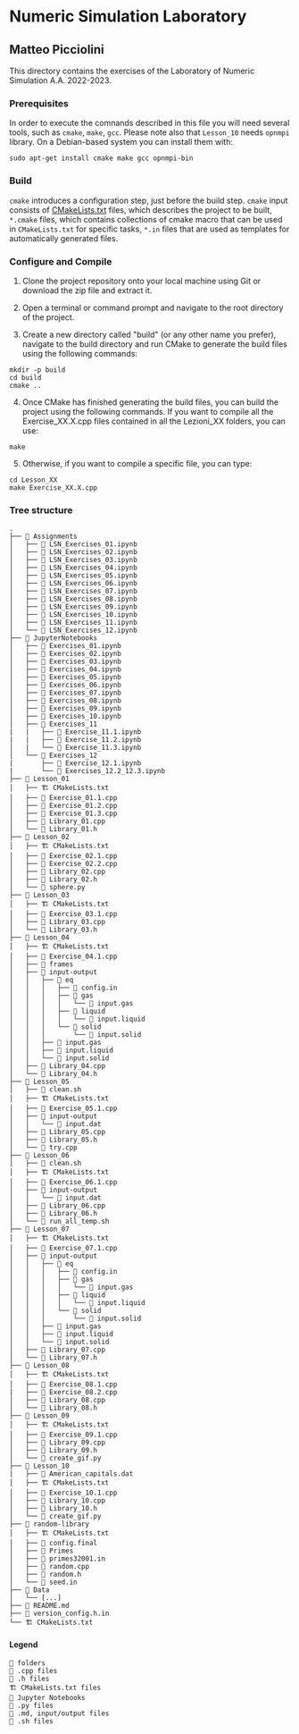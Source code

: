 <link rel="stylesheet" href="https://cdnjs.cloudflare.com/ajax/libs/font-awesome/4.7.0/css/font-awesome.min.css">

# Numeric Simulation Laboratory
## Matteo Picciolini
This directory contains the exercises of the Laboratory of Numeric Simulation A.A. 2022-2023. 

### Prerequisites
In order to execute the comnands described in this file you will need several tools, such as `cmake`, `make`, `gcc`. Please note also that `Lesson_10` needs `opnmpi` library. On a Debian-based system you can install them with:

```
sudo apt-get install cmake make gcc opnmpi-bin
```


### Build
`cmake` introduces a configuration step, just before the build step. `cmake` input consists of [CMakeLists.txt](CMakeLists.txt) files, which describes the project to be built, `*.cmake` files, which contains collections of cmake macro that can be used in `CMakeLists.txt` for specific tasks, `*.in` files that are used as templates for automatically generated files.


### Configure and Compile ###
1. Clone the project repository onto your local machine using Git or download the zip file and extract it.

2. Open a terminal or command prompt and navigate to the root directory of the project.

3. Create a new directory called "build" (or any other name you prefer), navigate to the build directory and run CMake to generate the build files using the following commands:
```
mkdir -p build
cd build
cmake .. 
```
4. Once CMake has finished generating the build files, you can build the project using the following commands.
If you want to compile all the Exercise_XX.X.cpp files contained in all the Lezioni_XX folders, you can use:
```
make
```
5. Otherwise, if you want to compile a specific file, you can type:
```
cd Lesson_XX
make Exercise_XX.X.cpp
```

### Tree structure

```
.
├── 📁 Assignments
│   ├── 📓 LSN_Exercises_01.ipynb
│   ├── 📓 LSN_Exercises_02.ipynb
│   ├── 📓 LSN_Exercises_03.ipynb
│   ├── 📓 LSN_Exercises_04.ipynb
│   ├── 📓 LSN_Exercises_05.ipynb
│   ├── 📓 LSN_Exercises_06.ipynb
│   ├── 📓 LSN_Exercises_07.ipynb
│   ├── 📓 LSN_Exercises_08.ipynb
│   ├── 📓 LSN_Exercises_09.ipynb
│   ├── 📓 LSN_Exercises_10.ipynb
│   ├── 📓 LSN_Exercises_11.ipynb
│   └── 📓 LSN_Exercises_12.ipynb
├── 📁 JupyterNotebooks
│   ├── 📓 Exercises_01.ipynb
│   ├── 📓 Exercises_02.ipynb
│   ├── 📓 Exercises_03.ipynb
│   ├── 📓 Exercises_04.ipynb
│   ├── 📓 Exercises_05.ipynb
│   ├── 📓 Exercises_06.ipynb
│   ├── 📓 Exercises_07.ipynb
│   ├── 📓 Exercises_08.ipynb
│   ├── 📓 Exercises_09.ipynb
│   ├── 📓 Exercises_10.ipynb
│   ├── 📁 Exercises_11
|   |   ├── 📓 Exercise_11.1.ipynb
|   |   ├── 📓 Exercise_11.2.ipynb
│   |   └── 📓 Exercise_11.3.ipynb
│   └── 📁 Exercises_12
|       ├── 📓 Exercise_12.1.ipynb
|       └── 📓 Exercises_12.2_12.3.ipynb
├── 📁 Lesson_01
│   ├── 🏗️ CMakeLists.txt
│   ├── 🌟 Exercise_01.1.cpp
│   ├── 🌟 Exercise_01.2.cpp
│   ├── 🌟 Exercise_01.3.cpp
│   ├── 🌟 Library_01.cpp
│   └── 📜 Library_01.h
├── 📁 Lesson_02
│   ├── 🏗️ CMakeLists.txt
│   ├── 🌟 Exercise_02.1.cpp
│   ├── 🌟 Exercise_02.2.cpp
│   ├── 🌟 Library_02.cpp
│   ├── 📜 Library_02.h
│   └── 🐍 sphere.py
├── 📁 Lesson_03
│   ├── 🏗️ CMakeLists.txt
│   ├── 🌟 Exercise_03.1.cpp
│   ├── 🌟 Library_03.cpp
│   └── 📜 Library_03.h
├── 📁 Lesson_04
│   ├── 🏗️ CMakeLists.txt
│   ├── 🌟 Exercise_04.1.cpp
│   ├── 📁 frames
│   ├── 📁 input-output
│   │   ├── 📁 eq
│   │   │   ├── 📄 config.in
│   │   │   ├── 📁 gas
│   │   │   │   └── 📄 input.gas
│   │   │   ├── 📁 liquid
│   │   │   │   └── 📄 input.liquid
│   │   │   └── 📁 solid
│   │   │       └── 📄 input.solid
│   │   ├── 📄 input.gas
│   │   ├── 📄 input.liquid
│   │   └── 📄 input.solid
│   ├── 🌟 Library_04.cpp
│   └── 📜 Library_04.h
├── 📁 Lesson_05
│   ├── 📝 clean.sh
│   ├── 🏗️ CMakeLists.txt
│   ├── 🌟 Exercise_05.1.cpp
│   ├── 📁 input-output
│   │   └── 📄 input.dat
│   ├── 🌟 Library_05.cpp
│   ├── 📜 Library_05.h
│   └── 🌟 try.cpp
├── 📁 Lesson_06
│   ├── 📝 clean.sh
│   ├── 🏗️ CMakeLists.txt
│   ├── 🌟 Exercise_06.1.cpp
│   ├── 📁 input-output
│   │   └── 📄 input.dat
│   ├── 🌟 Library_06.cpp
│   ├── 📜 Library_06.h
│   └── 📝 run_all_temp.sh
├── 📁 Lesson_07
│   ├── 🏗️ CMakeLists.txt
│   ├── 🌟 Exercise_07.1.cpp
│   ├── 📁 input-output
│   │   ├── 📁 eq
│   │   │   ├── 📄 config.in
│   │   │   ├── 📁 gas
│   │   │   │   └── 📄 input.gas
│   │   │   ├── 📁 liquid
│   │   │   │   └── 📄 input.liquid
│   │   │   └── 📁 solid
│   │   │       └── 📄 input.solid
│   │   ├── 📄 input.gas
│   │   ├── 📄 input.liquid
│   │   └── 📄 input.solid
│   ├── 🌟 Library_07.cpp
│   └── 📜 Library_07.h
├── 📁 Lesson_08
│   ├── 🏗️ CMakeLists.txt
│   ├── 🌟 Exercise_08.1.cpp
|   ├── 🌟 Exercise_08.2.cpp
│   ├── 🌟 Library_08.cpp
│   └── 📜 Library_08.h
├── 📁 Lesson_09
│   ├── 🏗️ CMakeLists.txt
│   ├── 🌟 Exercise_09.1.cpp
│   ├── 🌟 Library_09.cpp
│   ├── 📜 Library_09.h
│   └── 🐍 create_gif.py
├── 📁 Lesson_10
|   ├── 📄 American_capitals.dat
│   ├── 🏗️ CMakeLists.txt
│   ├── 🌟 Exercise_10.1.cpp
│   ├── 🌟 Library_10.cpp
│   ├── 📜 Library_10.h
│   └── 🐍 create_gif.py
├── 📁 random-library
│   ├── 🏗️ CMakeLists.txt
│   ├── 📄 config.final
│   ├── 📄 Primes
│   ├── 📄 primes32001.in
│   ├── 🌟 random.cpp
│   ├── 📜 random.h
│   └── 📄 seed.in
├── 📁 Data
│   └── [...]
├── 📄 README.md
├── 📄 version_config.h.in
└── 🏗️ CMakeLists.txt 
```
#### Legend
```
📁 folders
🌟 .cpp files
📜 .h files
🏗️ CMakeLists.txt files
📓 Jupyter Notebooks
🐍 .py files
📄 .md, input/output files
📝 .sh files
```
